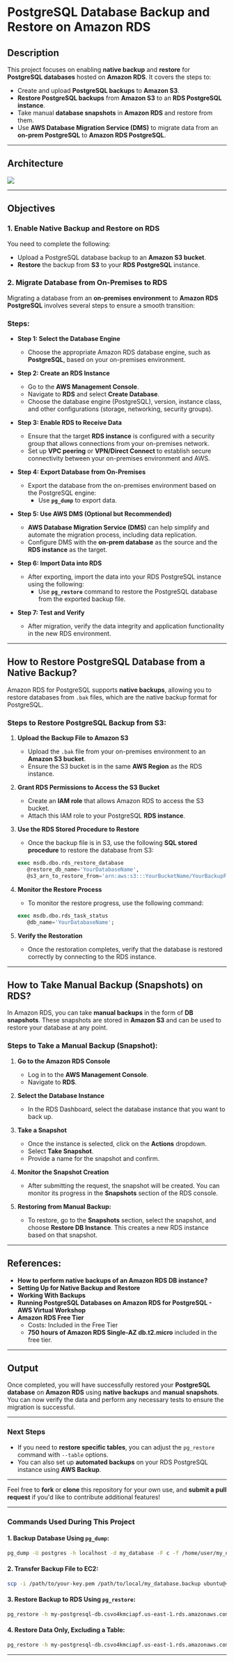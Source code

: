 
# PostgreSQL Database Backup and Restore on Amazon RDS

## Description

This project focuses on enabling **native backup** and **restore** for **PostgreSQL databases** hosted on **Amazon RDS**. It covers the steps to:
- Create and upload **PostgreSQL backups** to **Amazon S3**.
- **Restore PostgreSQL backups** from **Amazon S3** to an **RDS PostgreSQL instance**.
- Take manual **database snapshots** in **Amazon RDS** and restore from them.
- Use **AWS Database Migration Service (DMS)** to migrate data from an **on-prem PostgreSQL** to **Amazon RDS PostgreSQL**.

---

## Architecture
<img src="https://github.com/vrajkmrpatel/psql_backup_AMZ_RDS/blob/main/postgresRDSBackup.png"></img>

---

## Objectives

### 1. Enable Native Backup and Restore on RDS
You need to complete the following:
- Upload a PostgreSQL database backup to an **Amazon S3 bucket**.
- **Restore** the backup from **S3** to your **RDS PostgreSQL** instance.

### 2. Migrate Database from On-Premises to RDS

Migrating a database from an **on-premises environment** to **Amazon RDS PostgreSQL** involves several steps to ensure a smooth transition:

### Steps:
- **Step 1: Select the Database Engine**
  - Choose the appropriate Amazon RDS database engine, such as **PostgreSQL**, based on your on-premises environment.

- **Step 2: Create an RDS Instance**
  - Go to the **AWS Management Console**.
  - Navigate to **RDS** and select **Create Database**.
  - Choose the database engine (PostgreSQL), version, instance class, and other configurations (storage, networking, security groups).

- **Step 3: Enable RDS to Receive Data**
  - Ensure that the target **RDS instance** is configured with a security group that allows connections from your on-premises network.
  - Set up **VPC peering** or **VPN/Direct Connect** to establish secure connectivity between your on-premises environment and AWS.

- **Step 4: Export Database from On-Premises**
  - Export the database from the on-premises environment based on the PostgreSQL engine:
    - Use **`pg_dump`** to export data.

- **Step 5: Use AWS DMS (Optional but Recommended)**
  - **AWS Database Migration Service (DMS)** can help simplify and automate the migration process, including data replication.
  - Configure DMS with the **on-prem database** as the source and the **RDS instance** as the target.

- **Step 6: Import Data into RDS**
  - After exporting, import the data into your RDS PostgreSQL instance using the following:
    - Use **`pg_restore`** command to restore the PostgreSQL database from the exported backup file.

- **Step 7: Test and Verify**
  - After migration, verify the data integrity and application functionality in the new RDS environment.

---

## How to Restore PostgreSQL Database from a Native Backup?

Amazon RDS for PostgreSQL supports **native backups**, allowing you to restore databases from `.bak` files, which are the native backup format for PostgreSQL.

### Steps to Restore PostgreSQL Backup from S3:

1. **Upload the Backup File to Amazon S3**
   - Upload the `.bak` file from your on-premises environment to an **Amazon S3 bucket**.
   - Ensure the S3 bucket is in the same **AWS Region** as the RDS instance.

2. **Grant RDS Permissions to Access the S3 Bucket**
   - Create an **IAM role** that allows Amazon RDS to access the S3 bucket.
   - Attach this IAM role to your PostgreSQL **RDS instance**.

3. **Use the RDS Stored Procedure to Restore**
   - Once the backup file is in S3, use the following **SQL stored procedure** to restore the database from S3:
   ```sql
   exec msdb.dbo.rds_restore_database 
      @restore_db_name='YourDatabaseName', 
      @s3_arn_to_restore_from='arn:aws:s3:::YourBucketName/YourBackupFile.bak';
   ```

4. **Monitor the Restore Process**
   - To monitor the restore progress, use the following command:
   ```sql
   exec msdb.dbo.rds_task_status 
      @db_name='YourDatabaseName';
   ```

5. **Verify the Restoration**
   - Once the restoration completes, verify that the database is restored correctly by connecting to the RDS instance.

---

## How to Take Manual Backup (Snapshots) on RDS?

In Amazon RDS, you can take **manual backups** in the form of **DB snapshots**. These snapshots are stored in **Amazon S3** and can be used to restore your database at any point.

### Steps to Take a Manual Backup (Snapshot):

1. **Go to the Amazon RDS Console**
   - Log in to the **AWS Management Console**.
   - Navigate to **RDS**.

2. **Select the Database Instance**
   - In the RDS Dashboard, select the database instance that you want to back up.

3. **Take a Snapshot**
   - Once the instance is selected, click on the **Actions** dropdown.
   - Select **Take Snapshot**.
   - Provide a name for the snapshot and confirm.

4. **Monitor the Snapshot Creation**
   - After submitting the request, the snapshot will be created. You can monitor its progress in the **Snapshots** section of the RDS console.

5. **Restoring from Manual Backup:**
   - To restore, go to the **Snapshots** section, select the snapshot, and choose **Restore DB Instance**. This creates a new RDS instance based on that snapshot.

---

## References:

- **How to perform native backups of an Amazon RDS DB instance?**
- **Setting Up for Native Backup and Restore**
- **Working With Backups**
- **Running PostgreSQL Databases on Amazon RDS for PostgreSQL - AWS Virtual Workshop**
- **Amazon RDS Free Tier**
  - Costs: Included in the Free Tier
  - **750 hours of Amazon RDS Single-AZ db.t2.micro** included in the free tier.


---

## Output

Once completed, you will have successfully restored your **PostgreSQL database** on **Amazon RDS** using **native backups** and **manual snapshots**. You can now verify the data and perform any necessary tests to ensure the migration is successful.

---

### **Next Steps**

- If you need to **restore specific tables**, you can adjust the `pg_restore` command with `--table` options.
- You can also set up **automated backups** on your RDS PostgreSQL instance using **AWS Backup**.

---

Feel free to **fork** or **clone** this repository for your own use, and **submit a pull request** if you'd like to contribute additional features!

---

### **Commands Used During This Project**

#### **1. Backup Database Using `pg_dump`**:

```bash
pg_dump -U postgres -h localhost -d my_database -F c -f /home/user/my_database.backup
```

#### **2. Transfer Backup File to EC2**:

```bash
scp -i /path/to/your-key.pem /path/to/local/my_database.backup ubuntu@<EC2_public_IP>:/home/ubuntu/
```

#### **3. Restore Backup to RDS Using `pg_restore`**:

```bash
pg_restore -h my-postgresql-db.csvo4kmciapf.us-east-1.rds.amazonaws.com -U postgres -d postgres --no-owner -v /home/ubuntu/my_database.backup
```

#### **4. Restore Data Only, Excluding a Table**:

```bash
pg_restore -h my-postgresql-db.csvo4kmciapf.us-east-1.rds.amazonaws.com -U postgres -d postgres --data-only -v --exclude-table=public.lineitem /home/ubuntu/my_database.backup
```

---
